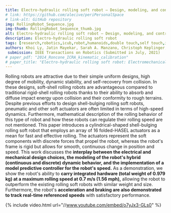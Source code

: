 ```yaml
---
title: Electro-hydraulic rolling soft robot — Design, modeling, and control
# link: https://github.com/alecive/periPersonalSpace
# link-alt: GitHub repository
img: RollingRobot_Sequence.jpg
img-thumb: RollingRobot_Sequence_thumb.jpg
alt: Electro-hydraulic rolling soft robot — Design, modeling, and control
description: Electro-hydraulic rolling soft robot
tags: [research,robotics,icub,robot,humanoids,double touch,self touch,inverse kinematics,denavit-hartenberg,dh parameters,ipopt,optimization,cognitive robotics,body representations,icra,icra 2014,body schema,open source,github]
authors: Khoi Ly, Jatin Mayekar, Sarah A. Manzano, Christoph Keplinger, Mark Rentschler, Nikolaus Correll
 submission: IEEE Transactions on Robotics (Submitted in July, 2021)
# paper_pdf: "2014_Roncone_ICRA_kinematic_calibration"
# paper_title: "Electro-hydraulic rolling soft robot: Electromechanical Design, hybrid dynamic modeling, and model predictive control"
---
```

Rolling robots are attractive due to their simple uniform designs, high degree of mobility, dynamic stability, and self-recovery from collision. In these designs, soft-shell rolling robots are advantageous compared to traditional rigid-shell rolling robots thanks to their ability to absorb and diffuse impact energy upon collision and their conformity to rough terrains. Despite previous efforts to design shell-bulging rolling soft robots, pneumatic and other soft actuators are often limited in terms of high-speed dynamics. Furthermore, mathematical description of the rolling behavior of this type of robot and how these robots can regulate their rolling speed are not mentioned. This paper introduces a cylindrical-shaped shell-bulging rolling soft robot that employs an array of 16 folded-HASEL actuators as a mean for fast and effective rolling. The actuators represent the soft components with discrete forces that propel the robot, whereas the robot's frame is rigid but allows for smooth, continuous change in position and speed. This work discusses the **interplay between the electrical and mechanical design choices, the modeling of the robot's hybrid (continuous and discrete) dynamic behavior, and the implementation of a model predictive controller for the robot's speed.** As a demonstration, we show the robot's ability to **carry integrated hardware (total weight of 0.979 kg) at a maximum rolling speed at 0.7 m/s (1.56 mph),** allowing the robot to outperform the existing rolling soft robots with similar weight and size. Furthermore, the robot's **acceleration and braking are also demonstrated to track real-time referenced speeds** with satisfactory performance.

{% include video.html url="//www.youtube.com/embed/o7yJx3-GLs0" %}